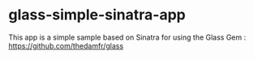 glass-simple-sinatra-app
========================

This app is a simple sample based on Sinatra for using the Glass Gem : https://github.com/thedamfr/glass

